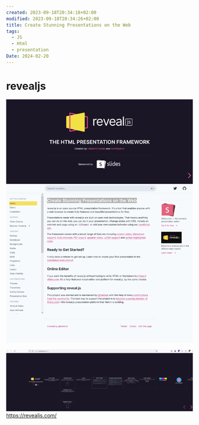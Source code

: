 ```yaml
---
created: 2023-09-18T20:34:18+02:00
modified: 2023-09-18T20:34:26+02:00
title: Create Stunning Presentations on the Web
tags:
  - JS
  - Html
  - presentation
Date: 2024-02-20
---
```


# revealjs

![](_asset/2023-09-18-20-34-18_revealjs_image_1.png)

![](_asset/2023-09-18-20-34-18_revealjs_image_2.png)
https://revealjs.com/
